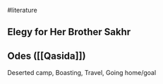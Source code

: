 #literature 
## Elegy for Her Brother Sakhr

## Odes ([[Qasida]])
Deserted camp, Boasting, Travel, Going home/goal